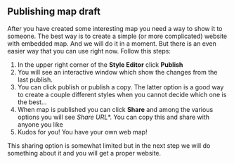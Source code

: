 ## Publishing map draft

After you have created some interesting map you need a way to show it to someone.
The best way is to create a simple (or more complicated) website with embedded map. And we will do it in a moment. 
But there is an even easier way that you can use right now. Follow this steps:

1. In the upper right corner of the **Style Editor** click **Publish**
2. You will see an interactive window which show the changes from the last publish.
3. You can click publish or publish a copy. The latter option is a good way to create a couple different styles when you cannot decide which one is the best...
4. When map is published you can click **Share** and among the various options you will see *Share URL**. You can copy this and share with anyone you like
5. Kudos for you! You have your own web map! 

This sharing option is somewhat limited but in the next step we will do something about it and you will get a proper website. 
